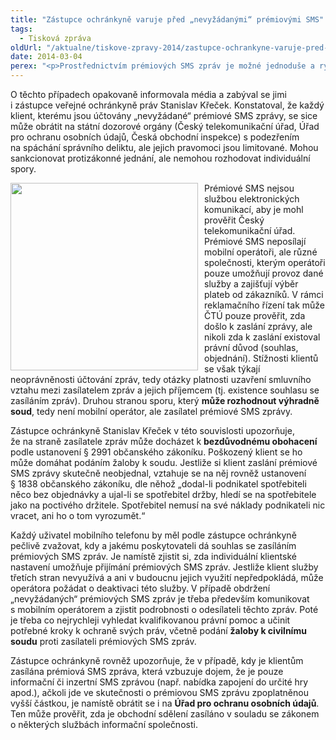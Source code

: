 ```yaml
---
title: "Zástupce ochránkyně varuje před „nevyžádanými“ prémiovými SMS"
tags:
  - Tisková zpráva
oldUrl: "/aktualne/tiskove-zpravy-2014/zastupce-ochrankyne-varuje-pred-nevyzadanymi-premiovymi-sms"
date: 2014-03-04
perex: "<p>Prostřednictvím prémiových SMS zpráv je možné jednoduše a rychle koupit jízdenku na MHD, zaplatit za parkování, hlasovat v televizní soutěži, zakoupit si nový vyzváněcí tón apod. Někteří klienti si však stěžují, že podle vyúčtování mobilního operátora mají platit částky v řádu několika set nebo i tisíc korun za zaslání prémiových SMS zpráv, které si nevyžádali, neobjednali a neudělili ani souhlas s jejich zasíláním.</p>"
---
```


<!-- imported from the old website -->

<p>O těchto případech opakovaně informovala média a zabýval se jimi i zástupce veřejné ochránkyně práv Stanislav Křeček. Konstatoval, že každý klient, kterému jsou účtovány „nevyžádané“ prémiové SMS zprávy, se sice může obrátit na státní dozorové orgány (Český telekomunikační úřad, Úřad pro ochranu osobních údajů, Česká obchodní inspekce) s podezřením na spáchání správního deliktu, ale jejich pravomoci jsou limitované. Mohou sankcionovat protizákonné jednání, ale nemohou rozhodovat individuální spory. </p><p><img src="https://www.ochrance.cz/uploads/RTEmagicC_sms.jpg.jpg" style="FLOAT: left; PADDING-RIGHT: 10px" height="300" width="300" alt="" />Prémiové SMS nejsou službou elektronických komunikací, aby je mohl prověřit Český telekomunikační úřad. Prémiové SMS neposílají mobilní operátoři, ale různé společnosti, kterým operátoři pouze umožňují provoz dané služby a zajišťují výběr plateb od zákazníků. V rámci reklamačního řízení tak může ČTÚ pouze prověřit, zda došlo k zaslání zprávy, ale nikoli zda k zaslání existoval právní důvod (souhlas, objednání). Stížnosti klientů se však týkají neoprávněnosti účtování zpráv, tedy otázky platnosti uzavření smluvního vztahu mezi zasílatelem zpráv a jejich příjemcem (tj. existence souhlasu se zasíláním zpráv). Druhou stranou sporu, který <strong>může rozhodnout výhradně soud</strong>, tedy není mobilní operátor, ale zasílatel prémiové SMS zprávy.</p><p>Zástupce ochránkyně Stanislav Křeček v této souvislosti upozorňuje, že na straně zasílatele zpráv může docházet k <strong>bezdůvodnému obohacení</strong> podle ustanovení § 2991 občanského zákoníku. Poškozený klient se ho může domáhat podáním žaloby k soudu. Jestliže si klient zaslání prémiové SMS zprávy skutečně neobjednal, vztahuje se na něj rovněž ustanovení § 1838 občanského zákoníku, dle něhož „dodal-li podnikatel spotřebiteli něco bez objednávky a ujal-li se spotřebitel držby, hledí se na spotřebitele jako na poctivého držitele. Spotřebitel nemusí na své náklady podnikateli nic vracet, ani ho o tom vyrozumět.“</p><p>Každý uživatel mobilního telefonu by měl podle zástupce ochránkyně pečlivě zvažovat, kdy a jakému poskytovateli dá souhlas se zasíláním prémiových SMS zpráv. Je namístě zjistit si, zda individuální klientské nastavení umožňuje přijímání prémiových SMS zpráv. Jestliže klient služby třetích stran nevyužívá a ani v budoucnu jejich využití nepředpokládá, může operátora požádat o deaktivaci této služby. V případě obdržení „nevyžádaných“ prémiových SMS zpráv je třeba především komunikovat s mobilním operátorem a zjistit podrobnosti o odesílateli těchto zpráv. Poté je třeba co nejrychleji vyhledat kvalifikovanou právní pomoc a učinit potřebné kroky k ochraně svých práv, včetně podání <strong>žaloby k civilnímu soudu</strong> proti zasílateli prémiových SMS zpráv.</p><p>Zástupce ochránkyně rovněž upozorňuje, že v případě, kdy je klientům zasílána prémiová SMS zpráva, která vzbuzuje dojem, že je pouze informační či inzertní SMS zprávou (např. nabídka zapojení do určité hry apod.), ačkoli jde ve skutečnosti o prémiovou SMS zprávu zpoplatněnou vyšší částkou, je namístě obrátit se i na <strong>Úřad pro ochranu osobních údajů</strong>. Ten může prověřit, zda je obchodní sdělení zasíláno v souladu se zákonem o některých službách informační společnosti.</p>
